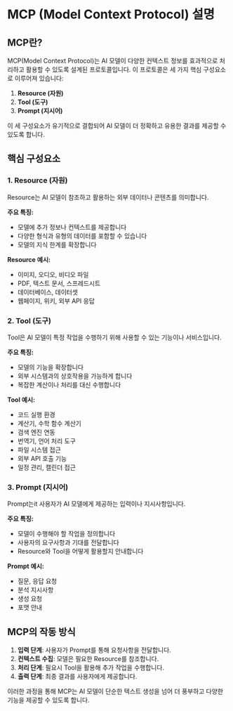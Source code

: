 # MCP (Model Context Protocol) 설명

## MCP란?

MCP(Model Context Protocol)는 AI 모델이 다양한 컨텍스트 정보를 효과적으로 처리하고 활용할 수 있도록 설계된 프로토콜입니다. 이 프로토콜은 세 가지 핵심 구성요소로 이루어져 있습니다:

1. **Resource (자원)**
2. **Tool (도구)**
3. **Prompt (지시어)**

이 세 구성요소가 유기적으로 결합되어 AI 모델이 더 정확하고 유용한 결과를 제공할 수 있도록 합니다.

## 핵심 구성요소

### 1. Resource (자원)

Resource는 AI 모델이 참조하고 활용하는 외부 데이터나 콘텐츠를 의미합니다.

**주요 특징:**
- 모델에 추가 정보나 컨텍스트를 제공합니다
- 다양한 형식과 유형의 데이터를 포함할 수 있습니다
- 모델의 지식 한계를 확장합니다

**Resource 예시:**
- 이미지, 오디오, 비디오 파일
- PDF, 텍스트 문서, 스프레드시트
- 데이터베이스, 데이터셋
- 웹페이지, 위키, 외부 API 응답

### 2. Tool (도구)

Tool은 AI 모델이 특정 작업을 수행하기 위해 사용할 수 있는 기능이나 서비스입니다.

**주요 특징:**
- 모델의 기능을 확장합니다
- 외부 시스템과의 상호작용을 가능하게 합니다
- 복잡한 계산이나 처리를 대신 수행합니다

**Tool 예시:**
- 코드 실행 환경
- 계산기, 수학 함수 계산기
- 검색 엔진 연동
- 번역기, 언어 처리 도구
- 파일 시스템 접근
- 외부 API 호출 기능
- 일정 관리, 캘린더 접근

### 3. Prompt (지시어)

Prompt는it 사용자가 AI 모델에게 제공하는 입력이나 지시사항입니다.

**주요 특징:**
- 모델이 수행해야 할 작업을 정의합니다
- 사용자의 요구사항과 기대를 전달합니다
- Resource와 Tool을 어떻게 활용할지 안내합니다

**Prompt 예시:**
- 질문, 응답 요청
- 분석 지시사항
- 생성 요청
- 포맷 안내

## MCP의 작동 방식

1. **입력 단계**: 사용자가 Prompt를 통해 요청사항을 전달합니다.
2. **컨텍스트 수집**: 모델은 필요한 Resource를 참조합니다.
3. **처리 단계**: 필요시 Tool을 활용해 추가 작업을 수행합니다.
4. **출력 단계**: 최종 결과를 사용자에게 제공합니다.

이러한 과정을 통해 MCP는 AI 모델이 단순한 텍스트 생성을 넘어 더 풍부하고 다양한 기능을 제공할 수 있도록 합니다.
